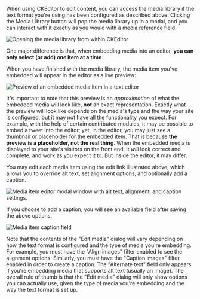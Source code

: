 When using CKEditor to edit content, you can access the media library if the text format you're using has been configured as described above. Clicking the Media Library button will pop the media library up in a modal, and you can interact with it exactly as you would with a media reference field.

![Opening the media library from within CKEditor](https://www.drupal.org/files/3083975-04.png)

One major difference is that, when embedding media into an editor, **you can only select (or add) _one_ item at a time**.

When you have finished with the media library, the media item you've embedded will appear in the editor as a live preview:

![Preview of an embedded media item in a text editor](https://www.drupal.org/files/3083975-05.png)

It's important to note that this preview is an _approximation_ of what the embedded media will look like, **not** an exact representation. Exactly what the preview will look like depends on the media's type and the way your site is configured, but it may not have all the functionality you expect. For example, with the help of certain contributed modules, it may be possible to embed a tweet into the editor; yet, in the editor, you may just see a thumbnail or placeholder for the embedded item. That is because **the preview is a placeholder, not the real thing**. When the embedded media is displayed to your site's visitors on the front end, it _will_ look correct and complete, and work as you expect it to. But inside the editor, it may differ.

You may edit each media item using the edit link illustrated above, which allows you to override alt text, set alignment options, and optionally add a caption.

![Media item editor modal window with alt text, alignment, and caption settings.](https://www.drupal.org/files/media-library-item-editor.jpg)

If you choose to add a caption, you will see an available field after saving the above options.

![Media item caption field](https://www.drupal.org/files/media-library-edit-caption%20field.jpg)

Note that the contents of the "Edit media" dialog will vary depending on how the text format is configured and the type of media you're embedding. For example, you must have the "Align images" filter enabled to see the alignment options. Similarly, you must have the "Caption images" filter enabled in order to create a caption. The "Alternate text" field only appears if you're embedding media that supports alt text (usually an image). The overall rule of thumb is that the "Edit media" dialog will only show options you can actually use, given the type of media you're embedding and the way the text format is set up.